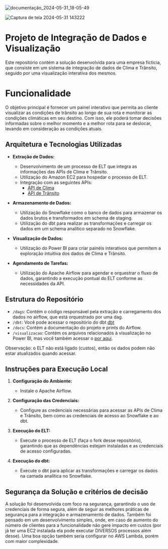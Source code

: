 
![documentação_2024-05-31_18-05-49](https://github.com/JoaoMMoura/ELT_clima_transito/assets/113948697/5478cc89-e7df-47e9-bab1-7c078a1fd9fc)

![Captura de tela 2024-05-31 143222](https://github.com/JoaoMMoura/escola_dnc/assets/113948697/2b350702-55dd-4a7e-b80e-290fb9806982)

# Projeto de Integração de Dados e Visualização

Este repositório contém a solução desenvolvida para uma empresa fícticia, que consiste em um sistema de integração de dados de Clima e Trânsito, seguido por uma visualização interativa dos mesmos.

# Funcionalidade

O objetivo principal é fornecer um painel interativo que permita ao cliente visualizar as condições de trânsito ao longo de sua rota e monitorar as condições climáticas em seu destino. Com isso, ele poderá tomar decisões informadas sobre o melhor momento e a melhor rota para se deslocar, levando em consideração as condições atuais.

## Arquitetura e Tecnologias Utilizadas

- **Extração de Dados:** 
    - Desenvolvimento de um processo de ELT que integra as informações das APIs de Clima e Trânsito.
    - Utilização do Amazon EC2 para hospedar o processo de ELT.
    - Integração com as seguintes APIs:
        - [API de Clima](https://openweathermap.org/api)
        - [API de Trânsito](https://developers.google.com/maps/documentation/directions/overview)

- **Armazenamento de Dados:**
    - Utilização do Snowflake como o banco de dados para armazenar os dados brutos e transformados em schema de staging.
    - Utilização do dbt para realizar as transformações e carregar os dados em um schema analítico separado no Snowflake.

- **Visualização de Dados:**
    - Utilização do Power BI para criar painéis interativos que permitem a exploração intuitiva dos dados de Clima e Trânsito.

- **Agendamento de Tarefas:**
    - Utilização do Apache Airflow para agendar e orquestrar o fluxo de dados, garantindo a execução pontual do ELT conforme as necessidades da API.

## Estrutura do Repositório

- `/dags`: Contém o código responsável pela extração e carregamento dos dados no airflow, que está orquestrado por uma dag.
- `/dbt`: Você pode acessar o repositório do dbt [dbt](https://github.com/JoaoMMoura/dbt_cloud)
- `/docs`: Contém a documentação do projeto e prints do Airflow.
- `/visualizacao`: Contém os arquivos relacionados à visualização no Power BI, mas você também acessar o [por aqui](https://app.powerbi.com/view?r=eyJrIjoiNTRlNTYyNmYtMWQxNC00NjU2LWJhZGMtZWFhYjYwYTRhZmUyIiwidCI6IjA2MjE5YTRhLWE4MzUtNDRkNS1hZmFmLTM5MjYzNDNiZmI4OSIsImMiOjh9).

Observação: o ELT não está ligado (custos), então os dados podem não estar atualizados quando acessar.

## Instruções para Execução Local

1. **Configuração do Ambiente:**
    - Instale o Apache Airflow.

2. **Configuração das Credenciais:**
    - Configure as credenciais necessárias para acessar as APIs de Clima e Trânsito, bem como as credenciais de acesso ao Snowflake e ao dbt.

3. **Execução do ELT:**
    - Execute o processo de ELT (faça o fork desse repositório), garantindo que as dependências estejam instaladas e as credenciais de acesso configuradas.

4. **Execução do dbt:**
    - Execute o dbt para aplicar as transformações e carregar os dados na camada analítica no Snowflake.

## Segurança da Solução e critérios de decisão

A solução foi desenvolvida com foco na segurança, garantindo o uso de credenciais de forma segura, além de seguir as melhores práticas de segurança para a integração e armazenamento de dados.
Também foi pensado em um desenvolvimento simples, onde, em caso de aumento do número de clientes para a funcionalidade não gere impacto em custos (por já ter uma EC2 instalada ela pode executar DIVERSOS processos além desse).
Uma boa opção também seria configurar no AWS Lambda, porém com maior complexidade.
